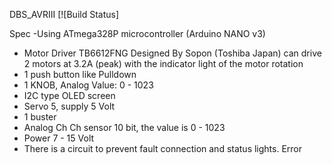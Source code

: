 DBS_AVRIII [![Build Status]

<a href="https://s3-ap-southeast-1.amazonaws.com/img-in-th/c243243ea0b7c4d6e20adb6b2b0b14a7.jpg" width="500px"></a>

Spec
-Using ATmega328P microcontroller (Arduino NANO v3)
- Motor Driver TB6612FNG Designed By Sopon (Toshiba Japan) can drive 2 motors at 3.2A (peak) with the indicator light of the motor rotation
- 1 push button like Pulldown
- 1 KNOB, Analog Value: 0 - 1023
- I2C type OLED screen
- Servo 5, supply 5 Volt
- 1 buster
- Analog Ch Ch sensor 10 bit, the value is 0 - 1023
- Power 7 - 15 Volt
- There is a circuit to prevent fault connection and status lights. Error
